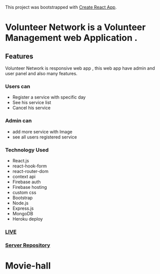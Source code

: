This project was bootstrapped with [Create React App](https://github.com/facebook/create-react-app).

# Volunteer Network is a Volunteer Management web Application .

## Features
Volunteer  Network is responsive web app , this web app have admin and user panel and also many features.

### Users can  
- Register a service with specific day
- See his service list  
- Cancel his service 

### Admin can 
- add more service with Image 
- see all users registered service 


### Technology Used 

- React.js
- react-hook-form
- react-router-dom
- context api
- Firebase auth
- Firebase hosting
- custom css
- Bootstrap
- Node.js
- Express.js
- MongoDB
- Heroku deploy

### [LIVE](https://volunteer-network-main-5680d.web.app/)
### [Server Repository](https://github.com/Mahin678/volunteer-network-main-server)
# Movie-hall
